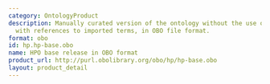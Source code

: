 ```yaml
---
category: OntologyProduct
description: Manually curated version of the ontology without the use of a reasoner,
  with references to imported terms, in OBO file format.
format: obo
id: hp.hp-base.obo
name: HPO base release in OBO format
product_url: http://purl.obolibrary.org/obo/hp/hp-base.obo
layout: product_detail
---
```


